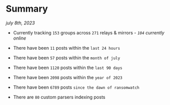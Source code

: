 
# Summary
_july 8th, 2023_

- Currently tracking `153` groups across `271` relays & mirrors - _`104` currently online_

- There have been `11` posts within the `last 24 hours`

- There have been `57` posts within the `month of july`

- There have been `1120` posts within the `last 90 days`

- There have been `2098` posts within the `year of 2023`

- There have been `6789` posts `since the dawn of ransomwatch`

- There are `80` custom parsers indexing posts
